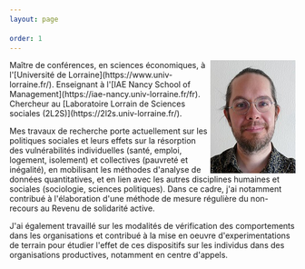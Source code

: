 ```yaml
---
layout: page

order: 1
---
```

<img align="right" src="files/2023_rlg_photo_2.jpg">
Maître de conférences, en sciences économiques, à l'[Université de Lorraine](https://www.univ-lorraine.fr/).  
Enseignant à l'[IAE Nancy School of Management](https://iae-nancy.univ-lorraine.fr/fr).  
Chercheur au [Laboratoire Lorrain de Sciences sociales (2L2S)](https://2l2s.univ-lorraine.fr/).  

Mes travaux de recherche porte actuellement sur les politiques sociales et leurs effets sur la résorption des vulnérabilités individuelles (santé, emploi, logement, isolement) et collectives (pauvreté et inégalité), en mobilisant les méthodes d'analyse de données quantitatives, et en lien avec les autres disciplines humaines et sociales (sociologie, sciences politiques). Dans ce cadre, j'ai notamment contribué à l'élaboration d'une méthode de mesure régulière du non-recours au Revenu de solidarité active.  

J'ai également travaillé sur les modalités de vérification des comportements dans les organisations et contribué à la mise en oeuvre d'experimentations de terrain pour étudier l'effet de ces dispositifs sur les individus dans des organisations productives, notamment en centre d'appels.  
